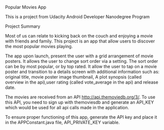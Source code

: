 Popular Movies App

This is a project from Udacity Android Developer Nanodegree Program


Project Summary

Most of us can relate to kicking back on the couch and enjoying a movie with friends and family.
This project is an app that allow users to discover the most popular movies playing.

The app upon launch, present the user with a grid arrangement of movie posters. It allows the user
to change sort order via a setting. The sort order can be by most popular, or by top rated. It allow
the user to tap on a movie poster and transition to a details screen with additional information such as:
original title, movie poster image thumbnail, A plot synopsis (called overview in the api),user rating
(called vote_average in the api) and release date.

The movies are received from an API http://api.themoviedb.org/3/. To use this API, you need to sign up with
themoviesdb and generate an API_KEY which would be used for all api calls made in the application.

To ensure proper functioning of this app, generate the API key and place it in the APPConstant.java file,
API_PRIVATE_KEY variable.








